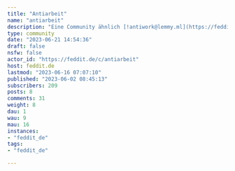 ```yaml
---
title: "Antiarbeit" 
name: "antiarbeit"
description: "Eine Community ähnlich [!antiwork@lemmy.ml](https://feddit.de/c/antiwork@lemmy.ml) bzw. [r/antiwork](https://www.reddit.com/r/antiarbeit) von reddit.  Möchtest du wirklich dein ganzes Leben dafür hergeben, dass multinationale Konzerne sich an deiner physischen und psychischen Gesundheit bereichern und dir dafür vielleicht gerade mal den Mindestlohn zahlen? Wir lassen uns ausbeuten. Es wird Zeit dies zu erkennen und mehr Gerechtigkeit, bessere Arbeitsbedingungen, bessere Bezahlung und einen Paradigmenwechsel einzufordern! Leben ist wichtiger als Arbeit.**Regeln (WIP):**  1. Sei kein Arschloch  2. Kein Platz für menschenfeindliche Ideologien, u.a.:  - Rassismus - Faschismus - Antisemitismus - Misogynie - Homo- Queer- und Transfeindlichkeit, - Neo-Liberalismus, sog. Anarchokapitalismus und alles mit Crypto- aus aktuellem Anlass: Propaganda die den Angriffskrieg Russlands rechtfertigt- Gewaltverherrlichung 3. Kein Spam, o.ä.:  - low-effort shitposting - ausufernde Off-Topic postings  - Selbstvermarktung- NSFWDies soll eine Community sein, in der sowohl Diskussionen und Beiträge zu konkreten Arbeitsverhältnissen willkommen sind, wie z.B. Rechtsbrüche und Gängelung durch Bosse, Gegenseitige Hilfe bei dieser, Gewerkschaftsarbeit, ussw. Aber natürlich auch Memes und witzige Andekdoten, die einem den tristen Arbeitsalltag versüßen.Breiter gedacht können hier natürlich auch Alternativen zur gegenwärtigen Arbeitswelt diskutiert werden, praktische Maßnahmen, die einem den trüben Arbeitsalltag versüßen, ebenso wie “utopische” Konzepte, ohne sich dogmatisch an eine bestimmte Ideologie zu ketten, auch wenn das Ganze ganze viele Überschneidungen mit der Arbeiter*innenbewegung und anderen linken Strömungen hat."
type: community
date: "2023-06-21 14:54:36"
draft: false
nsfw: false
actor_id: "https://feddit.de/c/antiarbeit"
host: feddit.de
lastmod: "2023-06-16 07:07:10"
published: "2023-06-02 08:45:13"
subscribers: 209
posts: 8
comments: 31
weight: 8
dau: 1
wau: 9
mau: 16
instances:
- "feddit_de"
tags: 
- "feddit_de"

---
```

